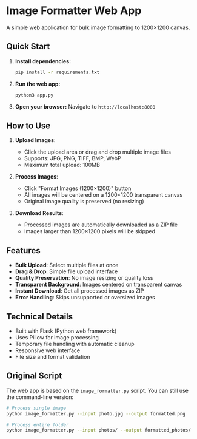 # Image Formatter Web App

A simple web application for bulk image formatting to 1200×1200 canvas.

## Quick Start

1. **Install dependencies:**
   ```bash
   pip install -r requirements.txt
   ```

2. **Run the web app:**
   ```bash
   python3 app.py
   ```

3. **Open your browser:**
   Navigate to `http://localhost:8080`

## How to Use

1. **Upload Images**:
   - Click the upload area or drag and drop multiple image files
   - Supports: JPG, PNG, TIFF, BMP, WebP
   - Maximum total upload: 100MB

2. **Process Images**:
   - Click "Format Images (1200×1200)" button
   - All images will be centered on a 1200×1200 transparent canvas
   - Original image quality is preserved (no resizing)

3. **Download Results**:
   - Processed images are automatically downloaded as a ZIP file
   - Images larger than 1200×1200 pixels will be skipped

## Features

- **Bulk Upload**: Select multiple files at once
- **Drag & Drop**: Simple file upload interface
- **Quality Preservation**: No image resizing or quality loss
- **Transparent Background**: Images centered on transparent canvas
- **Instant Download**: Get all processed images as ZIP
- **Error Handling**: Skips unsupported or oversized images

## Technical Details

- Built with Flask (Python web framework)
- Uses Pillow for image processing
- Temporary file handling with automatic cleanup
- Responsive web interface
- File size and format validation

## Original Script

The web app is based on the `image_formatter.py` script. You can still use the command-line version:

```bash
# Process single image
python image_formatter.py --input photo.jpg --output formatted.png

# Process entire folder
python image_formatter.py --input photos/ --output formatted_photos/
```